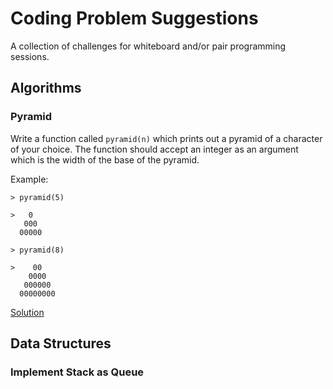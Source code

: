 # Coding Problem Suggestions

A collection of challenges for whiteboard and/or pair programming sessions.

## Algorithms

### Pyramid ###

Write a function called `pyramid(n)` which prints out a pyramid of a character of your choice. The function should accept an integer as an argument which is the width of the base of the pyramid.

Example:
```
> pyramid(5)

>   0
   000
  00000

> pyramid(8)

>    00
    0000
   000000
  00000000
```
[Solution](https://github.com/christopher-tse/CodingProblems/blob/master/solutions/pyramid.js)

## Data Structures

### Implement Stack as Queue